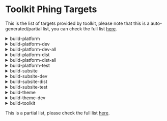 # Toolkit Phing Targets
This is the list of targets provided by toolkit, please note that this is a auto-generated/partial list, you can check the full list [here](targets-list.md).



<details><p><summary>build-platform</summary></p>

Build NextEuropa Platform code without version control.

##### Example:
`toolkit\phing build-platform`

</details>

<details><p><summary>build-platform-dev</summary></p>

Build a local development version with a single platform profile.

##### Example:
`toolkit\phing build-platform-dev`

##### Dependencies: 
* build-theme-dev
* platform-delete
* platform-drupal-make
* platform-profiles-link
* platform-profiles-make
* platform-resources-link
* platform-type-dev
* project-modules-devel-dl
* project-platform-composer-no-dev
* project-platform-set-htaccess
* project-subsite-backup
* project-subsite-files-setup
* project-subsite-restore

</details>

<details><p><summary>build-platform-dev-all</summary></p>

Build a local development version with all platform profiles.

##### Example:
`toolkit\phing build-platform-dev-all`

##### Dependencies: 
* platform-delete
* platform-drupal-make
* platform-profiles-copy
* platform-profiles-make
* platform-resources-copy
* platform-type-dev
* project-platform-composer-no-dev

</details>

<details><p><summary>build-platform-dist</summary></p>

Build a single platform profile intended as a release package.

##### Example:
`toolkit\phing build-platform-dist`

##### Dependencies: 
* platform-delete
* platform-drupal-make
* platform-profile-copy
* platform-profile-make
* platform-resources-copy
* platform-type-dist
* project-platform-composer-no-dev

</details>

<details><p><summary>build-platform-dist-all</summary></p>

Build all platform profiles intended as a release package.

##### Example:
`toolkit\phing build-platform-dist-all`

##### Dependencies: 
* platform-delete
* platform-drupal-make
* platform-profiles-copy
* platform-profiles-make
* platform-resources-copy
* platform-type-dist
* project-platform-composer-no-dev

</details>

<details><p><summary>build-platform-test</summary></p>

Build a platform test package to test this release.

##### Example:
`toolkit\phing build-platform-test`

</details>

<details><p><summary>build-subsite</summary></p>

Build NextEuropa Subsite code without version control.

##### Example:
`toolkit\phing build-subsite`

##### Dependencies: 
* project-subsite-backup
* project-subsite-restore

</details>

<details><p><summary>build-subsite-dev</summary></p>

Build a local development version of the site.

##### Example:
`toolkit\phing build-subsite-dev`

##### Dependencies: 
* project-modules-devel-make
* project-subsite-backup
* project-subsite-composer-dev
* project-subsite-restore
* subsite-delete-dev
* subsite-make
* subsite-resources-link
* subsite-type-dev

</details>

<details><p><summary>build-subsite-dist</summary></p>

Build a site intended as a release package.

##### Example:
`toolkit\phing build-subsite-dist`

##### Dependencies: 
* project-subsite-composer-no-dev
* subsite-delete-dist
* subsite-make
* subsite-resources-copy
* subsite-resources-link
* subsite-type-dist
* subsite-type-tmp

</details>

<details><p><summary>build-subsite-test</summary></p>

Build a subsite test package to test this release.

##### Example:
`toolkit\phing build-subsite-test`

</details>

<details><p><summary>build-theme</summary></p>

Build EC Europa theme without version control.

##### Example:
`toolkit\phing build-theme`

##### Dependencies: 
* theme-europa-create-symlinks
* theme-europa-download-extract

</details>

<details><p><summary>build-theme-dev</summary></p>

Build EC Europa theme with version control.

##### Example:
`toolkit\phing build-theme-dev`

##### Dependencies: 
* theme-europa-build
* theme-europa-repo-clone

</details>

<details><p><summary>build-toolkit</summary></p>

Initializes toolkit and project directories.

##### Example:
`toolkit\phing build-toolkit`

##### Dependencies: 
* toolkit-binary-link
* toolkit-structure-generate

</details>

This is a partial list, please check the full list [here](targets-list.md).
